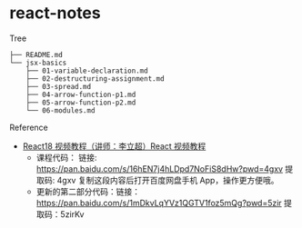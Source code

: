 # react-notes
Tree
```
├── README.md
└── jsx-basics
    ├── 01-variable-declaration.md
    ├── 02-destructuring-assignment.md
    ├── 03-spread.md
    ├── 04-arrow-function-p1.md
    ├── 05-arrow-function-p2.md
    └── 06-modules.md
```
Reference
- [React18 视频教程（讲师：李立超）React 视频教程](https://www.bilibili.com/video/BV1bS4y1b7NV/?p=5&spm_id_from=pageDriver&vd_source=6145bca5bc5612c5da7202b32d7ded7b)
  - 课程代码：
  链接: https://pan.baidu.com/s/16hEN7j4hLDpd7NoFiS8dHw?pwd=4gxv 提取码: 4gxv 复制这段内容后打开百度网盘手机 App，操作更方便哦。
  - 更新的第二部分代码：链接：https://pan.baidu.com/s/1mDkvLqYVz1QGTV1foz5mQg?pwd=5zir
提取码：5zirKv